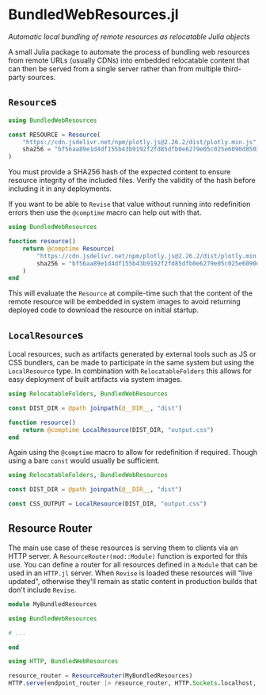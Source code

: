# BundledWebResources.jl

_Automatic local bundling of remote resources as relocatable Julia objects_

A small Julia package to automate the process of bundling web resources from
remote URLs (usually CDNs) into embedded relocatable content that can then be
served from a single server rather than from multiple third-party sources.

## `Resource`s

```julia
using BundledWebResources

const RESOURCE = Resource(
    "https://cdn.jsdelivr.net/npm/plotly.js@2.26.2/dist/plotly.min.js";
    sha256 = "bf56aa89e1d4df155b43b9192f2fd85dfb0e6279e05c025e6090d8503d004608",
)
```

You must provide a SHA256 hash of the expected content to ensure resource
integrity of the included files. Verify the validity of the hash before
including it in any deployments.

If you want to be able to `Revise` that value without running into redefinition errors
then use the `@comptime` macro can help out with that.

```julia
using BundledWebResources

function resource()
    return @comptime Resource(
        "https://cdn.jsdelivr.net/npm/plotly.js@2.26.2/dist/plotly.min.js";
        sha256 = "bf56aa89e1d4df155b43b9192f2fd85dfb0e6279e05c025e6090d8503d004608",
    )
end
```

This will evaluate the `Resource` at compile-time such that the content of the
remote resource will be embedded in system images to avoid returning deployed
code to download the resource on initial startup.

## `LocalResource`s

Local resources, such as artifacts generated by external tools such as JS or
CSS bundlers, can be made to participate in the same system but using the
`LocalResource` type. In combination with `RelocatableFolders` this allows for
easy deployment of built artifacts via system images.

```julia
using RelocatableFolders, BundledWebResources

const DIST_DIR = @path joinpath(@__DIR__, "dist")

function resource()
    return @comptime LocalResource(DIST_DIR, "output.css")
end
```

Again using the `@comptime` macro to allow for redefinition if required. Though
using a bare `const` would usually be sufficient.

```julia
using RelocatableFolders, BundledWebResources

const DIST_DIR = @path joinpath(@__DIR__, "dist")

const CSS_OUTPUT = LocalResource(DIST_DIR, "output.css")
```

## Resource Router

The main use case of these resources is serving them to clients via an HTTP
server. A `ResourceRouter(mod::Module)` function is exported for this use. You
can define a router for all resources defined in a `Module` that can be used in
an `HTTP.jl` server. When `Revise` is loaded these resources will "live
updated", otherwise they'll remain as static content in production builds that
don't include `Revise`.

```julia
module MyBundledResources

using BundledWebResources

# ...

end

using HTTP, BundledWebResources

resource_router = ResourceRouter(MyBundledResources)
HTTP.serve(endpoint_router |> resource_router, HTTP.Sockets.localhost, 8080)
```
